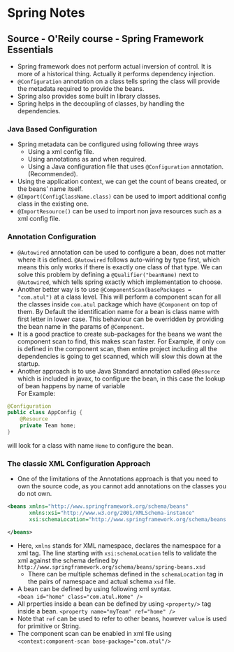 # Spring Notes
## Source - O'Reily course - Spring Framework Essentials
+ Spring framework does not perform actual inversion of control. It is more of a historical thing. Actually it performs dependency injection.
+ `@Configuration` annotation on a class tells spring the class will provide the metadata required to provide the beans.
+ Spring also provides some built in library classes.
+ Spring helps in the decoupling of classes, by handling the dependencies.
### Java Based Configuration
+ Spring metadata can be configured using following three ways
    + Using a xml config file.
    + Using annotations as and when required.
    + Using a Java configuration file that uses `@Configuration` annotation. (Recommended).
+ Using the application context, we can get the count of beans created, or the beans' name itself.
+ `@Import(ConfigClassName.class)` can be used to import additional config class in the existing one.
+ `@ImportResource()` can be used to import non java resources such as a xml config file.

### Annotation Configuration
+ `@Autowired` annotation can be used to configure a bean, does not matter where it is defined.
`@Autowired` follows auto-wiring by type first, which means this only works if there is exactly one class of that type.
We can solve this problem by defining a `@Qualifier("beanName)` next to `@Autowired`, which tells spring exactly which implementation to choose.
+ Another better way is to use `@ComponentScan(basePackages = "com.atul")` at a class level. 
This will perform a component scan for all the classes inside `com.atul` package which have `@Component` on top of them. 
By Default the identification name for a bean is class name with first letter in lower case. 
This behaviour can be overridden by providing the bean name in the params of `@Component`.
+ It is a good practice to create sub-packages for the beans we want the component scan to find,
this makes scan faster.  For Example, if only `com` is defined in the component scan, then entire project including all the dependencies is going to get scanned,
which will slow this down at the startup.
+ Another approach is to use Java Standard annotation called `@Resource` which is included in javax,
to configure the bean, in this case the lookup of bean happens by name of variable  
For Example:  
```java
@Configuration
public class AppConfig {
    @Resource
    private Team home;
}
``` 
will look for a class with name `Home` to configure the bean.
###  The classic XML Configuration Approach
+ One of the limitations of the Annotations approach is that you need to own the source code, as you cannot add annotations on the classes you do not own.
```xml
<beans xmlns="http://www.springframework.org/schema/beans"
       xmlns:xsi="http://www.w3.org/2001/XMLSchema-instance"
       xsi:schemaLocation="http://www.springframework.org/schema/beans http://www.springframework.org/schema/beans/spring-beans.xsd">

</beans>
```
+ Here, `xmlns` stands for XML namespace, declares the namespace for a xml tag.
The line starting with `xsi:schemaLocation` tells to validate the xml against the schema defined by `http://www.springframework.org/schema/beans/spring-beans.xsd`
    + There can be multiple schemas defined in the `schemaLocation` tag in the pairs of namespace and actual schema `xsd` file.
+ A bean can be defined by using following xml syntax.  
`<bean id="home" class="com.atul.Home" />`
+ All prperties inside a bean can be defined by using `<property/>` tag inside a bean.
`<property name="myTeam" ref="home" />`
+ Note that `ref` can be used to refer to other beans, however `value` is used for primitive or String.
+ The component scan can be enabled in xml file using `<context:component-scan base-package="com.atul"/>`